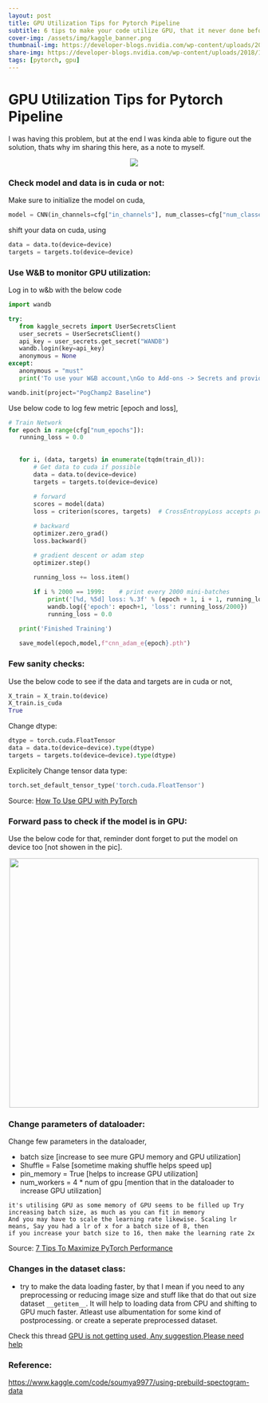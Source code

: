 ```yaml
---
layout: post
title: GPU Utilization Tips for Pytorch Pipeline
subtitle: 6 tips to make your code utilize GPU, that it never done before.
cover-img: /assets/img/kaggle_banner.png
thumbnail-img: https://developer-blogs.nvidia.com/wp-content/uploads/2018/10/Creative_NVIDIA_PyTorch.png
share-img: https://developer-blogs.nvidia.com/wp-content/uploads/2018/10/Creative_NVIDIA_PyTorch.png
tags: [pytorch, gpu]
---
```


# GPU Utilization Tips for Pytorch Pipeline
I was having this problem, but at the end I was kinda able to figure out the solution, thats why im sharing this here, as a note to myself.

<p align="center">
<img src="https://i.imgur.com/TznQh59.jpg">
</p>

### Check model and data is in cuda or not:
 Make sure to initialize the model on cuda,
 ```python
 model = CNN(in_channels=cfg["in_channels"], num_classes=cfg["num_classes"]).to(device)
 ```
 
 shift your data on cuda, using
 ```python
data = data.to(device=device)
targets = targets.to(device=device)
 ```
 
 ### Use W&B to monitor GPU utilization:
 Log in to w&b with the below code
 
 ```python
 import wandb

try:
    from kaggle_secrets import UserSecretsClient
    user_secrets = UserSecretsClient()
    api_key = user_secrets.get_secret("WANDB")
    wandb.login(key=api_key)
    anonymous = None
except:
    anonymous = "must"
    print('To use your W&B account,\nGo to Add-ons -> Secrets and provide your W&B access token. Use the Label name as WANDB. \nGet your W&B access token from here: https://wandb.ai/authorize')
 
 wandb.init(project="PogChamp2 Baseline")
 ```
 Use below code to log few metric [epoch and loss],
 
 ```python
# Train Network
for epoch in range(cfg["num_epochs"]):
    running_loss = 0.0
    
    
    for i, (data, targets) in enumerate(tqdm(train_dl)):
        # Get data to cuda if possible
        data = data.to(device=device)
        targets = targets.to(device=device)
        
        # forward
        scores = model(data)
        loss = criterion(scores, targets)  # CrossEntropyLoss accepts prediction in the shape of (64,10) and target is 64 [not sure]

        # backward
        optimizer.zero_grad()
        loss.backward()

        # gradient descent or adam step
        optimizer.step()
        
        running_loss += loss.item()

        if i % 2000 == 1999:    # print every 2000 mini-batches
            print('[%d, %5d] loss: %.3f' % (epoch + 1, i + 1, running_loss / 2000))
            wandb.log({'epoch': epoch+1, 'loss': running_loss/2000})                  # Logging the epoch and loss, it will also help to log system config
            running_loss = 0.0

    print('Finished Training')
    
    save_model(epoch,model,f"cnn_adam_e{epoch}.pth")
 ```
 
### Few sanity checks:
Use the below code to see if the data and targets are in cuda or not,
```python
X_train = X_train.to(device)
X_train.is_cuda
True
```
Change dtype:
```python
dtype = torch.cuda.FloatTensor
data = data.to(device=device).type(dtype)
targets = targets.to(device=device).type(dtype)
```
Explicitely Change tensor data type:
```python
torch.set_default_tensor_type('torch.cuda.FloatTensor')
```

Source: [How To Use GPU with PyTorch](https://wandb.ai/wandb/common-ml-errors/reports/How-To-Use-GPU-with-PyTorch---VmlldzozMzAxMDk)

### Forward pass to check if the model is in GPU:
Use the below code for that, reminder dont forget to put the model on device too [not showen in the pic].
<p align="center">
<img width = "500" src="https://i.imgur.com/j9nNG4m.jpg">
</p>

### Change parameters of dataloader:
Change few parameters in the dataloader,
- batch size [increase to see mure GPU memory and GPU utilization]
- Shuffle = False [sometime making shuffle helps speed up]
- pin_memory = True [helps to increase GPU utilization]
- num_workers = 4 * num of gpu [mention that in the dataloader to increase GPU utilization]

```
it's utilising GPU as some memory of GPU seems to be filled up Try increasing batch size, as much as you can fit in memory
And you may have to scale the learning rate likewise. Scaling lr means, Say you had a lr of x for a batch size of 8, then 
if you increase your batch size to 16, then make the learning rate 2x
```
Source: [7 Tips To Maximize PyTorch Performance](https://towardsdatascience.com/7-tips-for-squeezing-maximum-performance-from-pytorch-ca4a40951259)

### Changes in the dataset class:
- try to make the data loading faster, by that I mean if you need to any preprocessing or reducing image size and stuff like that do that out size dataset `__getitem__`. It will help to loading data from CPU and shifting to GPU much faster. Atleast use albumentation for some kind of postprocessing. or create a seperate preprocessed dataset.
 
 Check this thread [GPU is not getting used, Any suggestion,Please need help](https://www.kaggle.com/c/siim-isic-melanoma-classification/discussion/158304)


### Reference:
https://www.kaggle.com/code/soumya9977/using-prebuild-spectogram-data



